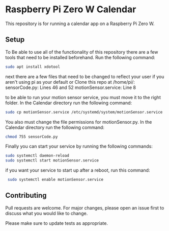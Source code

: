 # Raspberry Pi Zero W Calendar

This repository is for running a calendar app on a Raspberry Pi Zero W.  

## Setup
To Be able to use all of the functionality of this repository there are a few tools that need to be installed beforehand.  Run the following command:

```bash
sudo apt install xdotool
```

next there are a few files that need to be changed to reflect your user if you aren't using pi as your default or Clone  this repo at /home/pi/:
sensorCode.py: Lines 46 and 52
motionSensor.service: Line 8

to be able to run your motion sensor service, you must move it to the right folder.  In the Calendar directory run the following command:
```bash
sudo cp motionSensor.service /etc/systemd/system/motionSensor.service
```

You also must change the file permissions for motionSensor.py.  In the Calendar directory run the following command:
```bash
chmod 755 sensorCode.py
```

Finally you can start your service by running the following commands:
```bash
sudo systemctl daemon-reload
sudo systemctl start motionSensor.service
```
if you want your service to start up after a reboot, run this command:
```bash
 sudo systemctl enable motionSensor.service
```


## Contributing
Pull requests are welcome. For major changes, please open an issue first to discuss what you would like to change.

Please make sure to update tests as appropriate.

